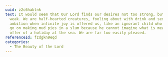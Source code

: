 ```yaml
---
uuid: z2c6hablnk
text: It would seem that Our Lord finds our desires not too strong, but too
  weak. We are half-hearted creatures, fooling about with drink and sex and
  ambition when infinite joy is offered us, like an ignorant child who wants to
  go on making mud pies in a slum because he cannot imagine what is meant by the
  offer of a holiday at the sea. We are far too easily pleased.
referenceId: fzdgkn9eqd
categories:
  - The Beauty of the Lord
---
```

